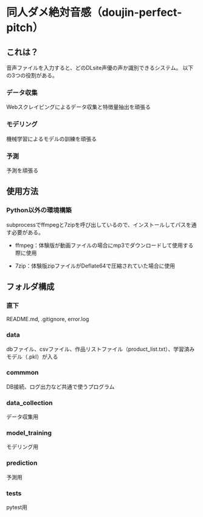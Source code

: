 # 同人ダメ絶対音感（doujin-perfect-pitch）

## これは？

音声ファイルを入力すると、どのDLsite声優の声か識別できるシステム。
以下の3つの役割がある。

### データ収集
Webスクレイピングによるデータ収集と特徴量抽出を頑張る

### モデリング
機械学習によるモデルの訓練を頑張る

### 予測
予測を頑張る

## 使用方法
###


### Python以外の環境構築
subprocessでffmpegと7zipを呼び出しているので、インストールしてパスを通す必要がある。

- ffmpeg：体験版が動画ファイルの場合にmp3でダウンロードして使用する際に使用

- 7zip：体験版zipファイルがDeflate64で圧縮されていた場合に使用


## フォルダ構成
### 直下
README.md, .gitignore, error.log

### data
dbファイル、csvファイル、作品リストファイル（product_list.txt）、学習済みモデル（.pkl）が入る

### commmon
DB接続、ログ出力など共通で使うプログラム

### data_collection
データ収集用

### model_training
モデリング用

### prediction
予測用

### tests
pytest用